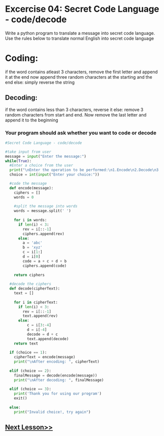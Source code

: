 # Excercise 04: Secret Code Language - code/decode 
Write a python program to translate a message into secret code language. Use the rules below to translate normal English into secret code language

# Coding:
if the word contains atleast 3 characters, remove the first letter and append it at the end
now append three random characters at the starting and the end
else:
simply reverse the string

## Decoding:
if the word contains less than 3 characters, reverse it
else:
remove 3 random characters from start and end. Now remove the last letter and append it to the beginning

### Your program should ask whether you want to code or decode

```python
#Secret Code Language - code/decode

#take input from user
message = input("Enter the message:")
while(True):
  #Enter a choice from the user
  print("\nEnter the operation to be performed:\n1.Encode\n2.Decode\n3.Exit")
  choice = int(input("Enter your choice:"))

  #code the message
  def encode(message):
    ciphers = []
    words = 0
    
    #split the message into words
    words = message.split(' ')
  
    for i in words:
      if len(i) < 3:
        rev = i[::-1]
        ciphers.append(rev)
      else:
        a = 'abc'
        b = 'xyz'
        c = i[1:]
        d = i[0]
        code = a + c + d + b
        ciphers.append(code)
  
    return ciphers
  
  #decode the ciphers
  def decode(cipherText):
    text = []
  
    for i in cipherText:
      if len(i) < 3:
        rev = i[::-1]
        text.append(rev)
      else:
          c = i[3:-4]
          d = i[-4]
          decode = d + c
          text.append(decode)
    return text
  
  if (choice == 1):
    cipherText = encode(message)
    print("\nAfter encoding: ", cipherText)
    
  elif (choice == 2):
    finalMessage = decode(encode(message))
    print("\nAfter decoding: ", finalMessage)
    
  elif (choice == 3):
    print('Thank you for using our program')
    exit()
    
  else:
    print("Invalid choice!, try again")
```
## [Next Lesson>>](https://github.com/Harshita1303/Python-CodewithHarry/blob/main/41-Day41-Short-Hand-if-else/.tutorial/Tutorial.md)
